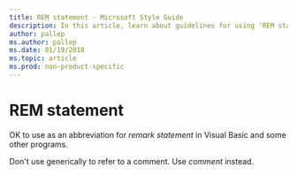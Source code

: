 ```yaml
---
title: REM statement - Microsoft Style Guide
description: In this article, learn about guidelines for using 'REM statement' in Microsoft documents and when to use 'comment' instead.
author: pallep
ms.author: pallep
ms.date: 01/19/2018
ms.topic: article
ms.prod: non-product-specific
---
```


# REM statement

OK to use as an abbreviation for *remark statement* in Visual Basic and some other programs. 

Don't use generically to refer to a comment. Use *comment* instead.
